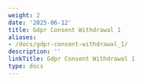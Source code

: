 ```yaml
---
weight: 2
date: '2025-06-12'
title: Gdpr Consent Withdrawal 1
aliases:
- /docs/gdpr-consent-withdrawal_1/
description: ''
linkTitle: Gdpr Consent Withdrawal 1
type: docs
---
```


